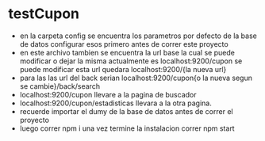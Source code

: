 # testCupon
- en la carpeta config se encuentra los parametros por defecto de la base de datos configurar esos primero antes de correr este proyecto
- en este archivo tambien se encuentra la url base la cual se puede modificar o dejar la misma actualmente es localhost:9200/cupon
se puede modificar esta  url quedara localhost:9200/{la nueva url}
- para las las url del back serian localhost:9200/cupon{o la nueva segun se cambie}/back/search
- localhost:9200/cupon llevare a la pagina de buscador
- localhost:9200/cupon/estadisticas llevara a la otra pagina.
- recuerde importar el dumy de la base de datos antes de correr el proyecto
- luego correr npm i una vez termine la instalacion correr npm start
